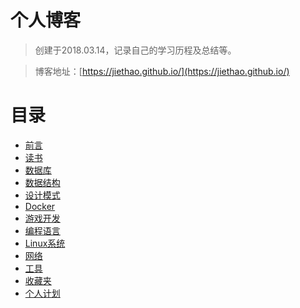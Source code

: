 # 个人博客 

>创建于2018.03.14，记录自己的学习历程及总结等。

>博客地址：[https://jiethao.github.io/](https://jiethao.github.io/)

# 目录

* [前言](README.md)
* [读书](Book/README.md)
* [数据库](Database/README.md)
* [数据结构](DataStructure/README.md)
* [设计模式](DesignPatterns/README.md)
* [Docker](Docker/README.md)
* [游戏开发](Game/README.md)
* [编程语言](Language/README.md)
* [Linux系统](Linux/README.md)
* [网络](Network/README.md)
* [工具](Tool/README.md)
* [收藏夹](Favorites/README.md)
* [个人计划](Plan/README.md)

